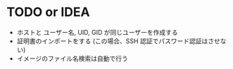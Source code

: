 # TODO or IDEA

+ ホストと ユーザー名, UID, GID が同じユーザーを作成する
+ 証明書のインポートをする (この場合、SSH 認証でパスワード認証はさせない)
+ イメージのファイル名検索は自動で行う
